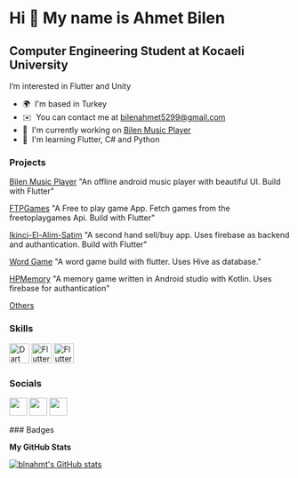 Hi 👋 My name is Ahmet Bilen
============================

Computer Engineering Student at Kocaeli University
--------------------------------------------------

I’m interested in Flutter and Unity

* 🌍  I'm based in Turkey
* ✉️  You can contact me at [bilenahmet5299@gmail.com](mailto:bilenahmet5299@gmail.com)
* 🚀  I'm currently working on [Bilen Music Player](http://play.google.com/store/apps/details?id=com.bilenstudio.music&hl=tr&gl=US)
* 🧠  I'm learning Flutter, C# and Python

### Projects

[Bilen Music Player](https://play.google.com/store/apps/details?id=com.bilenstudio.music) "An offline android music player with beautiful UI. Build with Flutter"

[FTPGames](https://github.com/blnahmt/FTP-Games) "A Free to play game App. Fetch games from the freetoplaygames Api. Build with Flutter"

[Ikinci-El-Alim-Satim](https://github.com/blnahmt/Ikinci-El-Alim-Satim) "A second hand sell/buy app. Uses firebase as backend and authantication. Build with Flutter"

[Word Game](https://github.com/blnahmt/WordGame) "A word game build with flutter. Uses Hive as database."

[HPMemory](https://github.com/blnahmt/HPMemory) "A memory game written in Android studio with Kotlin. Uses firebase for authantication"

[Others](https://github.com/blnahmt?tab=repositories)

### Skills

<p align="left">
<a href="https://dart.dev/" target="_blank" rel="noreferrer"><img src="https://raw.githubusercontent.com/danielcranney/readme-generator/main/public/icons/skills/dart-colored.svg" width="36" height="36" alt="Dart" /></a>
<a href="https://flutter.dev/" target="_blank" rel="noreferrer"><img src="https://raw.githubusercontent.com/danielcranney/readme-generator/main/public/icons/skills/flutter-colored.svg" width="36" height="36" alt="Flutter" /></a>
 <a href="https://www.python.org/" target="_blank" rel="noreferrer"><img src="https://raw.githubusercontent.com/danielcranney/readme-generator/main/public/icons/skills/python-colored.svg" width="36" height="36" alt="Flutter" /></a>
</p>


### Socials

<p align="left"> <a href="https://www.github.com/blnahmt" target="_blank" rel="noreferrer"><img src="https://raw.githubusercontent.com/danielcranney/readme-generator/main/public/icons/socials/github.svg" width="32" height="32" /></a> <a href="http://www.instagram.com/bln.ahmt" target="_blank" rel="noreferrer"><img src="https://raw.githubusercontent.com/danielcranney/readme-generator/main/public/icons/socials/instagram.svg" width="32" height="32" /></a> <a href="https://www.linkedin.com/in/ahmet-bilen-7ab7181b2/" target="_blank" rel="noreferrer"><img src="https://raw.githubusercontent.com/danielcranney/readme-generator/main/public/icons/socials/linkedin.svg" width="32" height="32" /></a> </p>
### Badges

<b>My GitHub Stats</b>

<a href="http://www.github.com/blnahmt"><img src="https://github-readme-stats.vercel.app/api?username=blnahmt&show_icons=true&hide=&count_private=true&title_color=ff5555&text_color=f8f8f2&icon_color=f8f8f2&bg_color=282a36&hide_border=true&show_icons=true" alt="blnahmt's GitHub stats" /></a>
